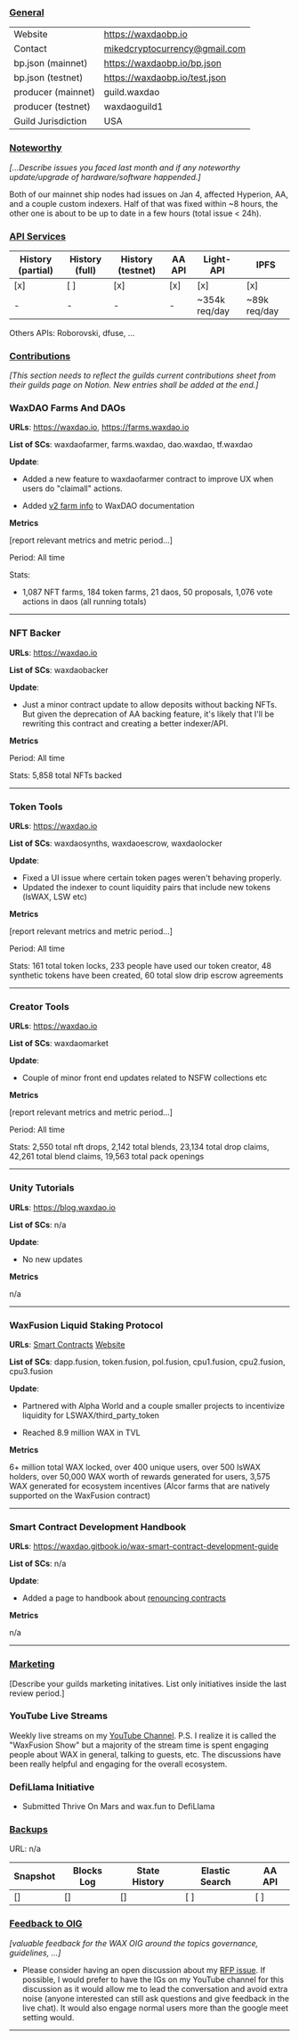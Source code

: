 ### <ins>General</ins>

|  |  |
| --- | --- |
| Website | https://waxdaobp.io |
| Contact | mikedcryptocurrency@gmail.com |
| bp.json (mainnet) | https://waxdaobp.io/bp.json |
| bp.json (testnet) | https://waxdaobp.io/test.json |
| producer (mainnet) | guild.waxdao |
| producer (testnet) | waxdaoguild1 |
| Guild Jurisdiction | USA |

### <ins>Noteworthy</ins>
*[...Describe issues you faced last month and if any noteworthy update/upgrade of hardware/software happended.]*

Both of our mainnet ship nodes had issues on Jan 4, affected Hyperion, AA, and a couple custom indexers. Half of that was fixed within ~8 hours, the other one is about to be up to date in a few hours (total issue < 24h).

### <ins>API Services</ins>

| History (partial) | History (full) | History (testnet) | AA API | Light-API  | IPFS |
|--------|--------|--------|--------|--------|--------|
| [x] | [ ] | [x] | [x] | [x] | [x] | 
| - | - | - | - | ~354k req/day |  ~89k req/day |

Others APIs: Roborovski, dfuse, ...

### <ins>Contributions</ins>
*[This section needs to reflect the guilds current contributions sheet from their guilds page on Notion. New entries shall be added at the end.]*

### WaxDAO Farms And DAOs

**URLs**: https://waxdao.io, https://farms.waxdao.io

**List of SCs**: waxdaofarmer, farms.waxdao, dao.waxdao, tf.waxdao

**Update**: 

- Added a new feature to waxdaofarmer contract to improve UX when users do "claimall" actions.

- Added [v2 farm info](https://waxdao.gitbook.io/waxdao/products/nft-farms/v2-farms) to WaxDAO documentation

**Metrics**

[report relevant metrics and metric period...]

Period: All time

Stats:

- 1,087 NFT farms, 184 token farms, 21 daos, 50 proposals, 1,076 vote actions in daos (all running totals)


---

### NFT Backer

**URLs**: https://waxdao.io

**List of SCs**: waxdaobacker

**Update**: 

- Just a minor contract update to allow deposits without backing NFTs. But given the deprecation of AA backing feature, it's likely that I'll be rewriting this contract and creating a better indexer/API.

**Metrics**

Period: All time

Stats: 5,858 total NFTs backed


---

### Token Tools

**URLs**: https://waxdao.io

**List of SCs**: waxdaosynths, waxdaoescrow, waxdaolocker

**Update**: 

- Fixed a UI issue where certain token pages weren't behaving properly.
- Updated the indexer to count liquidity pairs that include new tokens (lsWAX, LSW etc)

**Metrics**

[report relevant metrics and metric period...]

Period: All time

Stats: 161 total token locks, 233 people have used our token creator, 48 synthetic tokens have been created, 60 total slow drip escrow agreements


---


### Creator Tools

**URLs**: https://waxdao.io

**List of SCs**: waxdaomarket

**Update**: 

- Couple of minor front end updates related to NSFW collections etc

**Metrics**

[report relevant metrics and metric period...]

Period: All time

Stats: 2,550 total nft drops, 2,142 total blends, 23,134 total drop claims, 42,261 total blend claims, 19,563 total pack openings


---

### Unity Tutorials

**URLs**: https://blog.waxdao.io

**List of SCs**: n/a

**Update**: 
- No new updates

**Metrics**

n/a


---

### WaxFusion Liquid Staking Protocol

**URLs**:
[Smart Contracts](https://github.com/mdcryptonfts/waxfusion)
[Website](https://waxfusion.io)


**List of SCs**: dapp.fusion, token.fusion, pol.fusion, cpu1.fusion, cpu2.fusion, cpu3.fusion

**Update**: 

- Partnered with Alpha World and a couple smaller projects to incentivize liquidity for LSWAX/third_party_token

- Reached 8.9 million WAX in TVL

**Metrics**

6+ million total WAX locked, over 400 unique users, over 500 lsWAX holders, over 50,000 WAX worth of rewards generated for users, 3,575 WAX generated for ecosystem incentives (Alcor farms that are natively supported on the WaxFusion contract)

---

### Smart Contract Development Handbook

**URLs**: https://waxdao.gitbook.io/wax-smart-contract-development-guide

**List of SCs**: n/a

**Update**:

- Added a page to handbook about [renouncing contracts](https://waxdao.gitbook.io/wax-smart-contract-development-guide/tips-and-tricks/renouncing-contract-ownership)

**Metrics**

n/a


---


### <ins>Marketing</ins>
[Describe your guilds marketing initatives. List only initiatives inside the last review period.]

### YouTube Live Streams

Weekly live streams on my [YouTube Channel](https://www.youtube.com/@MikeDCrypto/streams). P.S. I realize it is called the "WaxFusion Show" but a majority of the stream time is spent engaging people about WAX in general, talking to guests, etc. The discussions have been really helpful and engaging for the overall ecosystem.

### DefiLlama Initiative

- Submitted Thrive On Mars and wax.fun to DefiLlama


### <ins>Backups </ins>
URL: n/a

| Snapshot | Blocks Log | State History | Elastic Search | AA API |
|--------|--------|--------|--------|--------|
| [] | [] | [] | [ ] | [ ] |


### <ins>Feedback to OIG</ins>
*[valuable feedback for the WAX OIG around the topics governance, guidelines, ...]*

- Please consider having an open discussion about my [RFP issue](https://github.com/wax-office-of-inspector-general/WAX-RFP/issues/8). If possible, I would prefer to have the IGs on my YouTube channel for this discussion as it would allow me to lead the conversation and avoid extra noise (anyone interested can still ask questions and give feedback in the live chat). It would also engage normal users more than the google meet setting would.

----
